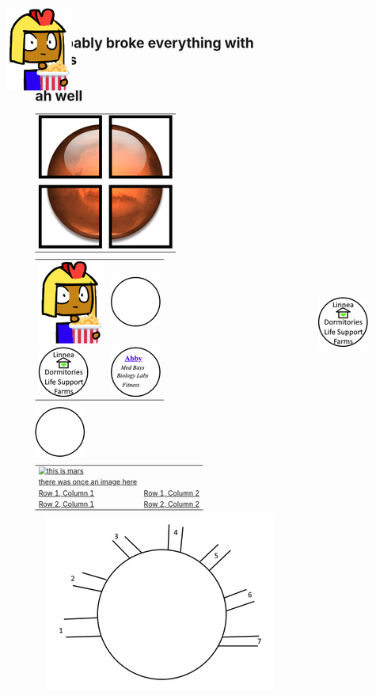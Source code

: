 # i probably broke everything with tables
# ah well
<table>
   <tr>
      <td>
         <img src = "mars-quad-1.png" alt = "quad 1">
      </td>
      <td>
         <img src = "mars-quad-2.png" alt = "quad 2">
      </td>
   </tr>
   <td>
         
   </td>
   <tr>
   </tr>
   <tr>
      <td>
         <img src = "mars-quad-3.png" alt = "quad 3">
      </td>
      <td>
         <img src = "mars-quad-4.png" alt = "quad 4">
      </td>
   </tr>
</table>

<table border=0>
   <tr>
     <td>
      <img src = "imperius_popcorn.png" alt = "imperius 1">
     <td>
      <img src = "buttontemplate.png">
     </td>
  </tr>
  <tr>
    <td>
      <img src = "button_linnea.png">
    </td>
    <td>
      <img src = "button_abby.png">
    </td>
  </tr>
</table>


 <a href = "https://www.tutorialspoint.com/html/html_image_links.htm" target = "_self"> 
         <img src = "buttontemplate.png" alt = "Tutorials Point button" border = "0"/>
</href>


<table>
  <tr>
  <td>
   
<a href="http://google.com" rel="some text"> 
  <img src="http://www.myiconfinder.com/uploads/iconsets/256-256-b362b0f23a100870b45756f91e65194a-Mars.png" alt="this is mars">
  </a>
    </td>
  </tr>
  
<tr>
  <td>
there was once an image here
  </td>
  </tr>
     <tr>
            <td>Row 1, Column 1</td>
            <td>Row 1, Column 2</td>
         </tr>
         <tr>
            <td>Row 2, Column 1</td>
            <td>Row 2, Column 2</td>
         </tr>
 
</table>


<IMG STYLE="position:absolute; TOP:35px; LEFT:170px" SRC="imperius_popcorn.png">
  
<IMG STYLE="position:absolute; TOP:620px; LEFT:800px" SRC="button_linnea.png">
<center><img src="rough circle.png"></center>

